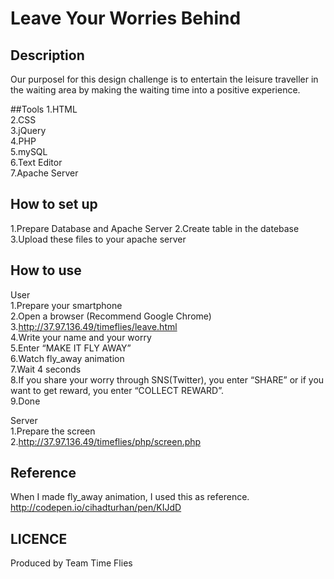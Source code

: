 Leave Your Worries Behind
====



## Description
Our purposel for this design challenge is to entertain the leisure traveller in the waiting area by making the waiting time into a positive experience.

##Tools
1.HTML  
2.CSS  
3.jQuery  
4.PHP  
5.mySQL  
6.Text Editor  
7.Apache Server  


## How to set up
1.Prepare Database and Apache Server
2.Create table in the datebase  
3.Upload these files to your apache server


## How to use
User  
1.Prepare your smartphone  
2.Open a browser (Recommend Google Chrome)  
3.http://37.97.136.49/timeflies/leave.html  
4.Write your name and  your worry  
5.Enter “MAKE IT FLY AWAY”  
6.Watch fly_away animation  
7.Wait 4 seconds  
8.If you share your worry through SNS(Twitter), you enter “SHARE” or if you want to get reward, you enter “COLLECT REWARD”.  
9.Done  

Server  
1.Prepare the screen  
2.http://37.97.136.49/timeflies/php/screen.php  

## Reference
When I made fly_away animation, I used this as reference.  
http://codepen.io/cihadturhan/pen/KIJdD

## LICENCE
Produced by Team Time Flies
